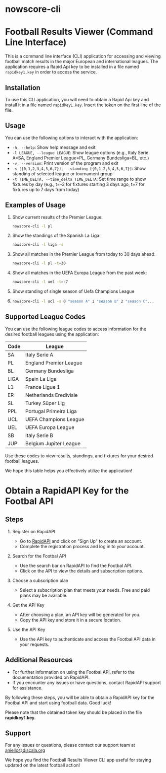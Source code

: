 # nowscore-cli

# Football Results Viewer (Command Line Interface)

This is a command line interface (CLI) application for accessing and viewing football match results in the major European and international leagues. The application requires a Rapid Api key to be installed in a file named `rapidkey1.key` in order to access the service.

## Installation

To use this CLI application, you will need to obtain a Rapid Api key and install it in a file named `rapidkey1.key`. Insert the token on the first line of the file.

## Usage

You can use the following options to interact with the application:

- `-h, --help`: Show help message and exit
- `-l LEAGUE, --league LEAGUE`: Show league options (e.g., Italy Serie A=SA, England Premier League=PL, Germany Bundesliga=BL, etc.)
- `-v, --version`: Print version of the program and exit
- `-s [{0,1,2,3,4,5,6,7}], --standing [{0,1,2,3,4,5,6,7}]`: Show standing of selected league or tournament group
- `-t TIME_DELTA, --time_delta TIME_DELTA`: Set time range to show fixtures by day (e.g., t=-3 for fixtures starting 3 days ago, t=7 for fixtures up to 7 days from today)

## Examples of Usage

1. Show current results of the Premier League:
   
   ```bash
   nowscore-cli -l pl
   ```

2. Show the standings of the Spanish La Liga:
   
   ```bash
   nowscore-cli -l liga -s
   ```

3. Show all matches in the Premier League from today to 30 days ahead:
   
   ```bash
   nowscore-cli -l pl -t=30
   ```

4. Show all matches in the UEFA Europa League from the past week:
   
   ```bash
   nowscore-cli -l uel -t=-7
   ```

5. Show standing of single season of Uefa Champions League

6. ```bash
   nowscore-cli -l ucl -s 0 "season A" 1 "season B" 2 "season C"...
   ```

## Supported League Codes

You can use the following league codes to access information for the desired football leagues using the application:

| Code | League                 |
| ---- | ---------------------- |
| SA   | Italy Serie A          |
| PL   | England Premier League |
| BL   | Germany Bundesliga     |
| LIGA | Spain La Liga          |
| L1   | France Ligue 1         |
| ER   | Netherlands Eredivisie |
| SL   | Turkey Süper Lig       |
| PPL  | Portugal Primeira Liga |
| UCL  | UEFA Champions League  |
| UEL  | UEFA Europa League     |
| SB   | Italy Serie B          |
| JUP  | Belgium Jupiter League |

Use these codes to view results, standings, and fixtures for your desired football leagues.

We hope this table helps you effectively utilize the application!



# Obtain a RapidAPI Key for the Footbal API

## Steps

1. Register on RapidAPI
   
   - Go to [RapidAPI](https://rapidapi.com/) and click on "Sign Up" to create an account.
   - Complete the registration process and log in to your account.

2. Search for the Footbal API
   
   - Use the search bar on RapidAPI to find the Footbal API.
   - Click on the API to view the details and subscription options.

3. Choose a subscription plan
   
   - Select a subscription plan that meets your needs. Free and paid plans may be available.

4. Get the API Key
   
   - After choosing a plan, an API key will be generated for you.
   - Copy the API key and store it in a secure location.

5. Use the API Key
   
   - Use the API key to authenticate and access the Footbal API data in your requests.

## Additional Resources

- For further information on using the Footbal API, refer to the documentation provided on RapidAPI.
- If you encounter any issues or have questions, contact RapidAPI support for assistance.

By following these steps, you will be able to obtain a RapidAPI key for the Footbal API and start using football data. Good luck!

Please note that the obtained token key should be placed in the file **rapidkey1.key.**

## Support

For any issues or questions, please contact our support team at aniello@discala.org

We hope you find the Football Results Viewer CLI app useful for staying updated on the latest football action!
